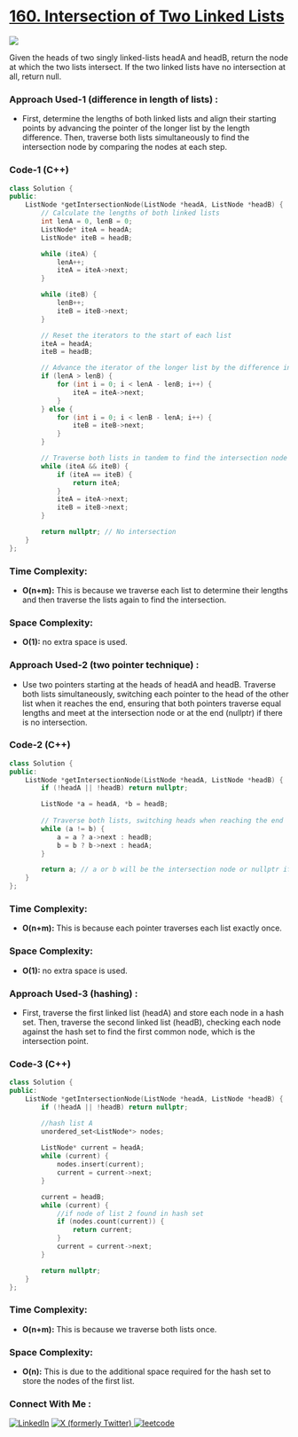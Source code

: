 # [160. Intersection of Two Linked Lists](https://leetcode.com/problems/intersection-of-two-linked-lists/)

![](https://badgen.net/badge/Level/Easy/green)

Given the heads of two singly linked-lists headA and headB, return the node at which the two lists intersect. If the two linked lists have no intersection at all, return null.

### Approach Used-1 (difference in length of lists) :

-  First, determine the lengths of both linked lists and align their starting points by advancing the pointer of the longer list by the length difference. Then, traverse both lists simultaneously to find the intersection node by comparing the nodes at each step. 

### Code-1 (C++)

```cpp
class Solution {
public:
    ListNode *getIntersectionNode(ListNode *headA, ListNode *headB) {
        // Calculate the lengths of both linked lists
        int lenA = 0, lenB = 0;
        ListNode* iteA = headA;
        ListNode* iteB = headB;

        while (iteA) {
            lenA++;
            iteA = iteA->next;
        }

        while (iteB) {
            lenB++;
            iteB = iteB->next;
        }

        // Reset the iterators to the start of each list
        iteA = headA;
        iteB = headB;

        // Advance the iterator of the longer list by the difference in lengths
        if (lenA > lenB) {
            for (int i = 0; i < lenA - lenB; i++) {
                iteA = iteA->next;
            }
        } else {
            for (int i = 0; i < lenB - lenA; i++) {
                iteB = iteB->next;
            }
        }

        // Traverse both lists in tandem to find the intersection node
        while (iteA && iteB) {
            if (iteA == iteB) {
                return iteA;
            }
            iteA = iteA->next;
            iteB = iteB->next;
        }

        return nullptr; // No intersection
    }
};
```

### Time Complexity:
- **O(n+m):** This is because we traverse each list to determine their lengths and then traverse the lists again to find the intersection.

### Space Complexity:
- **O(1):** no extra space is used.

### Approach Used-2 (two pointer technique) :

-  Use two pointers starting at the heads of headA and headB. Traverse both lists simultaneously, switching each pointer to the head of the other list when it reaches the end, ensuring that both pointers traverse equal lengths and meet at the intersection node or at the end (nullptr) if there is no intersection.

### Code-2 (C++)

```cpp
class Solution {
public:
    ListNode *getIntersectionNode(ListNode *headA, ListNode *headB) {
        if (!headA || !headB) return nullptr;

        ListNode *a = headA, *b = headB;
        
        // Traverse both lists, switching heads when reaching the end
        while (a != b) {
            a = a ? a->next : headB;
            b = b ? b->next : headA;
        }

        return a; // a or b will be the intersection node or nullptr if no intersection
    }
};
```

### Time Complexity:
- **O(n+m):** This is because each pointer traverses each list exactly once.

### Space Complexity:
- **O(1):** no extra space is used.

### Approach Used-3 (hashing) :

-  First, traverse the first linked list (headA) and store each node in a hash set. Then, traverse the second linked list (headB), checking each node against the hash set to find the first common node, which is the intersection point.

### Code-3 (C++)

```cpp
class Solution {
public:
    ListNode *getIntersectionNode(ListNode *headA, ListNode *headB) {
        if (!headA || !headB) return nullptr;

        //hash list A
        unordered_set<ListNode*> nodes;
        
        ListNode* current = headA;
        while (current) {
            nodes.insert(current);
            current = current->next;
        }

        current = headB;
        while (current) {
            //if node of list 2 found in hash set
            if (nodes.count(current)) {
                return current;
            }
            current = current->next;
        }

        return nullptr; 
    }
};
```

### Time Complexity:
- **O(n+m):** This is because we traverse both lists once.

### Space Complexity:
- **O(n):** This is due to the additional space required for the hash set to store the nodes of the first list.

### Connect With Me : 

<a href="https://www.linkedin.com/in/shivam-ray-b4306524a/" target="_blank"><img src="https://img.shields.io/badge/LinkedIn-0077B5?style=for-the-badge&logo=linkedin&logoColor=white" alt="LinkedIn"></a>
<a href="https://x.com/rai_shivam11/" target="_blank"><img src="https://img.shields.io/badge/Twitter-1DA1F2?style=for-the-badge&logo=twitter&logoColor=white" alt="X (formerly Twitter)">
</a>
<a href="https://leetcode.com/u/shrunited0702/" target="_blank"><img src="https://img.shields.io/badge/LeetCode-000000?style=for-the-badge&logo=LeetCode&logoColor=#d16c06" alt="leetcode">
</a>